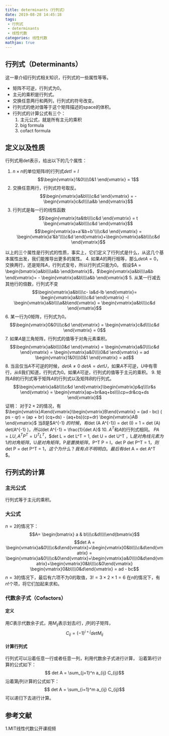```yaml
---
title: determinants（行列式）
date: 2019-08-28 14:45:18
tags:
 - 行列式
 - determinants
 - 线性代数
categories: 线性代数
mathjax: true
---
```


## 行列式（Determinants）
这一章介绍行列式相关知识，行列式的一些属性等等。
- 矩阵不可逆，行列式为$0$。
- 主元的乘积是行列式。
- 交换任意两行和两列，行列式的符号改变。
- 行列式的绝对值等于这个矩阵描述的space的体积。
- 行列式的计算公式有三个：
    1. 主元公式，就是所有主元的乘积
    2. big formula
    3. cofact formula

## 定义以及性质
行列式用det表示，给出以下的几个属性：
1. $n\times n$的单位矩阵$I$的行列式$det I = I$
$$\begin{vmatrix}1&0\\\\0&1 \end{vmatrix} = 1$$
2. 交换任意两行，行列式符号取反。
$$\begin{vmatrix}a&b\\\\c&d \end{vmatrix} = - \begin{vmatrix}c&d\\\\a&b \end{vmatrix}$$
3. 行列式是每一行的线性函数
$$\begin{vmatrix}ta&tb\\\\c&d \end{vmatrix} = t \begin{vmatrix}a&b\\\\c&d \end{vmatrix}$$
$$\begin{vmatrix}a+a'&b+b'\\\\c&d \end{vmatrix} = \begin{vmatrix}a'&b'\\\\c&d \end{vmatrix}+\begin{vmatrix}a&b\\\\c&d \end{vmatrix}$$

以上的三个属性是行列式的性质，事实上，它们定义了行列式是什么，从这几个基本属性出发，我们能推导出更多的属性。
4. 如果$A$的两行相等，那么$det A=0$，交换两行，还是矩阵$A$，行列式变号，所以行列式只能为$0$。
假设$A = \begin{bmatrix}a&b\\\\a&b \end{bmatrix}$，$\begin{vmatrix}a&b\\\\a&b \end{vmatrix}= - \begin{vmatrix}a&b\\\\a&b \end{vmatrix}$
5. 从某一行减去其他行的倍数，行列式不变
$$\begin{vmatrix}a&b\\\\c- la&d-lb \end{vmatrix}= \begin{vmatrix}a&b\\\\c&d \end{vmatrix} -l \begin{vmatrix}a&b\\\\a&b\end{vmatrix}   = \begin{vmatrix}a&b\\\\c&d \end{vmatrix}$$
6. 某一行为$0$矩阵，行列式为$0$。
$$\begin{vmatrix}0&0\\\\c&d \end{vmatrix} = \begin{vmatrix}c&d\\\\c&d \end{vmatrix} = 0$$
7. 如果$A$是三角矩阵，行列式的值等于对角元素乘积。
$$\begin{vmatrix}a&b\\\\0&d \end{vmatrix} = \begin{vmatrix}a&0\\\\c&d \end{vmatrix} = \begin{vmatrix}a&0\\\\0&d \end{vmatrix} = ad \begin{vmatrix}1&0\\\\0&1 \end{vmatrix} = ad$$
8. 当且仅当$A$不可逆的时候，$det A\neq 0$
$det A = det U$，如果$A$不可逆，$U$中有零行，从$6$我们知道，行列式为$0$。如果$A$可逆，行列式的值等于主元的乘积。
9. 矩阵$AB$的行列式等于矩阵$A$的行列式以及矩阵$B$的行列式。
$$\begin{vmatrix}a&b\\\\c&d \end{vmatrix}\begin{vmatrix}p&q\\\\r&s \end{vmatrix} = \begin{vmatrix}ap+br&aq+bs\\\\cp+dr&cq+ds \end{vmatrix}$$
证明：
对于$2\times 2$的情况，有$\begin{vmatrix}A\end{vmatrix}\begin{vmatrix}B\end{vmatrix} = (ad - bc) ( ps - qr) = (ap + br) (cq+ds) - (aq+bs)(cp+dr) \begin{vmatrix}AB \end{vmatrix}$
当$B$是$A^{-1} $的时候，有$det (A A^{-1}) = det (I) = 1 = det (A) det(A^{-1} )$，所以$det A^{-1} = \frac{1}{det A}$
10. $A^T$和$A$的行列式相同。
$PA=LU, A^T P^T = U^T L^T$，$det L = det L^T = 1, det U = det U^T $，$L$是对角线元素为$1$的对角矩阵，$U$是对角矩阵，$P$是置换矩阵，$P^T P = I$，$det P det P^T = 1$，则$det P = det P^T = 1$，这个为什么？我有点不明明白。最后有$det A = det A^T $。

  
## 行列式的计算
### 主元公式
行列式等于主元的乘积。

### 大公式
$n=2$的情况下：
$$A= \begin{bmatrix} a & b\\\\c&d\\\\\end{bmatrix}$$
$$det A = \begin{vmatrix}a&0\\\\c&d\end{vmatrix}+\begin{vmatrix}0&b\\\\c&d\end{vmatrix} = \begin{vmatrix}a&0\\\\c&0\end{vmatrix}+\begin{vmatrix}a&0\\\\0&d\end{vmatrix}+\begin{vmatrix}0&b\\\\c&0\end{vmatrix} \begin{vmatrix}0&b\\\\0&d\end{vmatrix} = ad - bc$$
$n=3$的情况下，最后有六项不为$0$的取值，$3!= 3\times 2\times 1= 6$
在$n$的情况下，有$n!$个项，将它们加起来求和。

### 代数余子式（Cofactors）
#### 定义
用$C$表示代数余子式，用$M_{ij}$表示划去$i$行，$j$列的子矩阵，
$$C_{ij} = (-1)^{i+j} det  M_{ij} $$

#### 计算行列式
行列式可以沿着任意一行或者任意一列，利用代数余子式进行计算，
沿着第$i$行计算的公式如下：
$$ det A = \sum_{j=1}^n a_{ij} C_{ij}$$
沿着第$j$列计算的公式如下：
$$ det A = \sum_{i=1}^m a_{ij} C_{ij}$$
可以递归下去进行计算。

## 参考文献
1.MIT线性代数公开课视频
